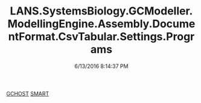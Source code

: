 ﻿---
title: LANS.SystemsBiology.GCModeller.ModellingEngine.Assembly.DocumentFormat.CsvTabular.Settings.Programs
date: 6/13/2016 8:14:37 PM
---

[GCHOST](T-LANS.SystemsBiology.GCModeller.ModellingEngine.Assembly.DocumentFormat.CsvTabular.Settings.Programs.GCHOST.html)
[SMART](T-LANS.SystemsBiology.GCModeller.ModellingEngine.Assembly.DocumentFormat.CsvTabular.Settings.Programs.SMART.html)
